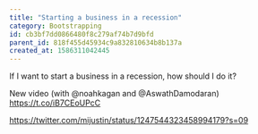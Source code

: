 ```yaml
---
title: "Starting a business in a recession"
category: Bootstrapping
id: cb3bf7dd0866480f8c279af74b7d9bfd
parent_id: 818f455d45934c9a832810634b8b137a
created_at: 1586311042445
---
```


If I want to start a business in a recession, how should I do it?

New video (with @noahkagan and @AswathDamodaran) https://t.co/iB7CEoUPcC

https://twitter.com/mijustin/status/1247544323458994179?s=09
    